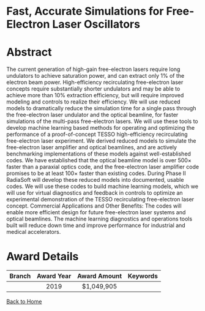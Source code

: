 
Fast, Accurate Simulations for Free-Electron Laser Oscillators
==============================================================

# Abstract


The current generation of high-gain free-electron lasers require long undulators to achieve saturation power, and can extract only 1% of the electron beam power. High-efficiency recirculating free-electron laser concepts require substantially shorter undulators and may be able to achieve more than 10% extraction efficiency, but will require improved modeling and controls to realize their efficiency. We will use reduced models to dramatically reduce the simulation time for a single pass through the free-electron laser undulator and the optical beamline, for faster simulations of the multi-pass free-electron lasers. We will use these tools to develop machine learning based methods for operating and optimizing the performance of a proof-of-concept TESSO high-efficiency recirculating free-electron laser experiment. We derived reduced models to simulate the free-electron laser amplifier and optical beamlines, and are actively benchmarking implementations of these models against well-established codes. We have established that the optical beamline model is over 500× faster than a paraxial optics code, and the free-electron laser amplifier code promises to be at least 100× faster than existing codes. During Phase II RadiaSoft will develop these reduced models into documented, usable codes. We will use these codes to build machine learning models, which we will use for virtual diagnostics and feedback in controls to optimize an experimental demonstration of the TESSO recirculating free-electron laser concept. Commercial Applications and Other Benefits: The codes will enable more efficient design for future free-electron laser systems and optical beamlines. The machine learning diagnostics and operations tools built will reduce down time and improve performance for industrial and medical accelerators.  

# Award Details

|Branch|Award Year|Award Amount|Keywords|
| :---: | :---: | :---: | :---: |
||2019|$1,049,905||
  
  


[Back to Home](https://github.com/chrischow/dod_sbir_awards/Reports/CC/#772)